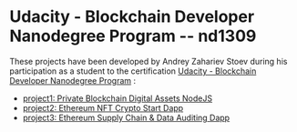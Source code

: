 # Udacity - Blockchain Developer Nanodegree Program -- nd1309

These projects have been developed by Andrey Zahariev Stoev during his participation as a student to the certification [Udacity - Blockchain Developer Nanodegree Program](https://www.udacity.com/courses/blockchain-developer-nanodegree--nd1309) :

- [project1: Private Blockchain Digital Assets NodeJS](project1-private-blockchain-digital-assets-nodejs)
- [project2: Ethereum NFT Crypto Start Dapp](project2-ethereum-nft-crypto-star-dapp)
- [project3: Ethereum Supply Chain & Data Auditing Dapp](project3-ethereum-supply-chain-n-data-auditing-dapp)
